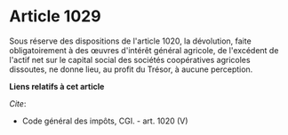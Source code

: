 # Article 1029

Sous réserve des dispositions de l'article 1020, la dévolution, faite obligatoirement à des œuvres d'intérêt général
agricole, de l'excédent de l'actif net sur le capital social des sociétés coopératives agricoles dissoutes, ne donne lieu, au
profit du Trésor, à aucune perception.

**Liens relatifs à cet article**

_Cite_:

  - Code général des impôts, CGI. - art. 1020 (V)
